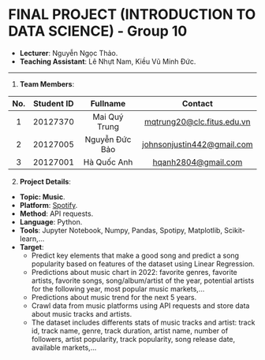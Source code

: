 # FINAL PROJECT (INTRODUCTION TO DATA SCIENCE) - Group 10

- **Lecturer**: Nguyễn Ngọc Thảo.
- **Teaching Assistant**: Lê Nhựt Nam, Kiều Vũ Minh Đức.

---

1. **Team Members**:

| **No.** | **Student ID** |  **Fullname**  |        **Contact**         |
| :-----: | :------------: | :------------: | :------------------------: |
|    1    |    20127370    | Mai Quý Trung  | mqtrung20@clc.fitus.edu.vn |
|    2    |    20127005    | Nguyễn Đức Bảo | johnsonjustin442@gmail.com |
|    3    |    20127001    |  Hà Quốc Anh   |    hqanh2804@gmail.com     |

2. **Project Details**:

- **Topic: Music**.
- **Platform**: [Spotify](https://open.spotify.com/).
- **Method**: API requests.
- **Language**: Python.
- **Tools**: Jupyter Notebook, Numpy, Pandas, Spotipy, Matplotlib, Scikit-learn,...
- **Target**:
  - Predict key elements that make a good song and predict a song popularity based on features of the dataset using Linear Regression.
  - Predictions about music chart in 2022: favorite genres, favorite artists, favorite songs, song/album/artist of the year, potential artists for the following year, most popular music markets,...
  - Predictions about music trend for the next 5 years.
  - Crawl data from music platforms using API requests and store data about music tracks and artists.
  - The dataset includes differents stats of music tracks and artist: track id, track name, genre, track duration, artist name, number of followers, artist popularity, track popularity, song release date, available markets,...
